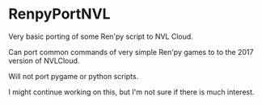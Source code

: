 # RenpyPortNVL
Very basic porting of some Ren'py script to NVL Cloud.

Can port common commands of very simple Ren'py games to to the 2017 version of NVLCloud.

Will not port pygame or python scripts.

I might continue working on this, but I'm not sure if there is much interest. 
